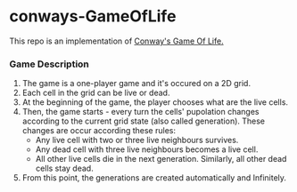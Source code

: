 # conways-GameOfLife

This repo is an implementation of [Conway's Game Of Life.](https://en.wikipedia.org/wiki/Conway%27s_Game_of_Life)

### Game Description
1. The game is a one-player game and it's occured on a 2D grid.
1. Each cell in the grid can be live or dead.
1. At the beginning of the game, the player chooses what are the live cells.
1. Then, the game starts - every turn the cells' pupolation changes according to the current grid state (also called generation). These changes are occur according these rules:
    - Any live cell with two or three live neighbours survives.
    - Any dead cell with three live neighbours becomes a live cell.
    - All other live cells die in the next generation. Similarly, all other dead cells stay dead.
1. From this point, the generations are created automatically and Infinitely.

